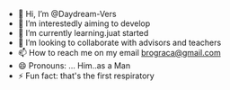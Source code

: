 - 👋 Hi, I’m @Daydream-Vers
- 👀 I’m interestedly aiming to develop 
- 🌱 I’m currently learning.juat started 
- 💞️ I’m looking to collaborate with advisors and teachers 
- 📫 How to reach me on my email brograca@gmail.com
- 😄 Pronouns: ... Him..as a Man 
- ⚡ Fun fact: that's the first respiratory 

<!---
Daydream-Vers/Daydream-Vers is a ✨ special ✨ repository because its `README.md` (this file) appears on your GitHub profile.
You can click the Preview link to take a look at your changes.
--->

